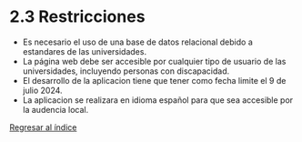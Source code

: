 # 2.3 Restricciones

- Es necesario el uso de una base de datos relacional debido a estandares de las universidades.
- La página web debe ser accesible por cualquier tipo de usuario de las universidades, incluyendo personas con discapacidad.
- El desarrollo de la aplicacion tiene que tener como fecha limite el 9 de julio 2024.
- La aplicacion se realizara en idioma español para que sea accesible por la audencia local.

[Regresar al índice](../../README.md)
